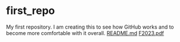 # first_repo
My first repository. I am creating this to see how GitHub works and to become more comfortable with it overall.
[README.md](https://github.com/alexander-j-leon/first_repo/files/12776486/README.md)
[F2023.pdf](https://github.com/alexander-j-leon/first_repo/files/12776485/F2023.pdf)
